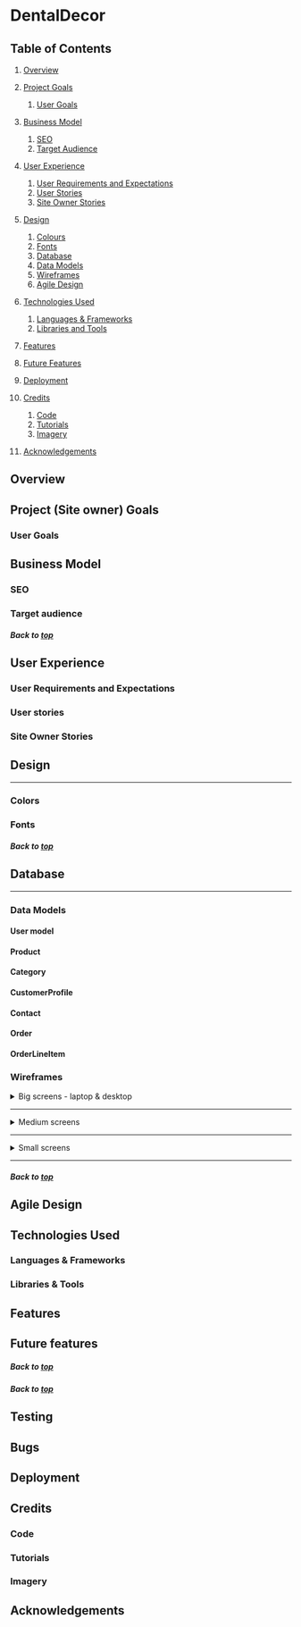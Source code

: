 # DentalDecor



## Table of Contents

1. [Overview](#overview)
2. [Project Goals](#project-goals)
    1. [User Goals](#user-goals)
3. [Business Model](#business-model)
    1. [SEO](#seo)
    2. [Target Audience](#target-audience)
4. [User Experience](#user-experience)
    1. [User Requirements and Expectations](#user-requirements-and-expectations)
    2. [User Stories](#user-stories)
    3. [Site Owner Stories](#site-owner-stories)
5. [Design](#design)
    1. [Colours](#colours)
    2. [Fonts](#fonts)
    3. [Database](#database)
    4. [Data Models](#data-models)
    5. [Wireframes](#wireframes)
    6. [Agile Design](#agile-design)
6. [Technologies Used](#technologies-used)
    1. [Languages & Frameworks](#languages--frameworks)
    2. [Libraries and Tools](#libraries--tools)
7. [Features](#features)
8. [Future Features](#future-features)

9. [Deployment](#deployment)

10. [Credits](#credits)
    1. [Code](#code)
    2. [Tutorials](#tutorials)
    3. [Imagery](#imagery)
11. [Acknowledgements](#acknowledgements)

## Overview

## Project (Site owner) Goals

### User Goals

## Business Model

### SEO

### Target audience

##### Back to [top](#table-of-contents)
## User Experience

### User Requirements and Expectations

### User stories


### Site Owner Stories


## Design
***
### Colors


### Fonts


##### Back to [top](#table-of-contents)

## Database
***

### Data Models

#### User model




####  Product



####  Category



####  CustomerProfile



#### Contact



#### Order



####  OrderLineItem


### Wireframes


<details><summary>Big screens - laptop & desktop</summary>

<details><summary>Home page</summary>
<img src="docs/wireframes/desktop/homepage-deskop.png" >
<img src="docs/wireframes/desktop/homepage-footer-desktop.png" >
</details>

<details><summary>Shop</summary>
<img src="docs/wireframes/desktop/shoppage-desktop.png">
</details>

<details><summary> details</summary>
<img src="docs/wireframes/desktop/">
</details>

<details><summary>Shopping cart</summary>
<img src="docs/wireframes/desktop/shoppingcartpage-desktop.png">
</details>

<details><summary>Profile</summary>
<img src="docs/wireframes/desktop/profilepage-desktop.png">
</details>

<details><summary>Contact us page</summary>
<img src="docs/wireframes/desktop/contactuspage-desktop.png">
</details>

<details><summary>Authentication pages</summary>
<img src="docs/wireframes/desktop/signuppage-desktop.png">
<img src="docs/wireframes/desktop/signinpage-desktop.png">
</details>

<details><summary>checkout pages</summary>
<img src="docs/wireframes/desktop/checkoutpage-desktop.png">
</details>

<details><summary>Wishlist</summary>
<img src="docs/wireframes/desktop/wishlistpage-desktop.png">
</details>

<details><summary>checkoutpage</summary>
<img src="docs/wireframes/tablet/checkoutpage-tablet.png">
</details>

</details>

***

<details><summary>Medium screens</summary>

<details><summary>Home page</summary>
<img src="docs/wireframes/tablet/homepage-tablet.png" >
<img src="docs/wireframes/tablet/homepage-footer-tablet.png" >
</details>

<details><summary>Shop</summary>
<img src="docs/wireframes/tablet/shoppage-tablet.png">
</details>

<details><summary> details</summary>
<img src="">
</details>

<details><summary>Shopping cart</summary>
<img src="docs/wireframes/tablet/shoppingcartpage-tablet.png">
</details>

<details><summary>Profile</summary>
<img src="docs/wireframes/tablet/profilepage-tablet.png">
</details>

<details><summary>Contact us page</summary>
<img src="docs/wireframes/tablet/contactuspage-tablet.png">
</details>

<details><summary>Authentication pages</summary>
<img src="docs/wireframes/tablet/signinpage-tablet.png">
<img src="docs/wireframes/tablet/signuppage-tablet.png">
</details>

<details><summary>Wishlist</summary>
<img src="docs/wireframes/tablet/wishlistpage-tablet.png">
</details>

<details><summary>checkoutpage</summary>
<img src="docs/wireframes/tablet/checkoutpage-tablet.png">
</details>


</details>

***

<details><summary>Small screens</summary>


<details><summary>Home page</summary>
<img src="docs/wireframes/mobile/homepage-mobile.png" >
<img src="docs/wireframes/mobile/homepage-footer-mobile.png" >
</details>

<details><summary>Shop</summary>
<img src="docs/wireframes/mobile/shoppage-mobile.png">
</details>

<details><summary> details</summary>
<img src="">
</details>

<details><summary>Shopping cart</summary>
<img src="docs/wireframes/mobile/shoppingcartpage-mobile.png">
</details>

<details><summary>Profile</summary>
<img src="docs/wireframes/mobile/profilepage-mobile.png">
</details>

<details><summary>Contact us page</summary>
<img src="docs/wireframes/mobile/contactuspage-mobile.png">
</details>

<details><summary>Authentication pages</summary>
<img src="docs/wireframes/mobile/signinpage-mobile.png">
<img src="docs/wireframes/mobile/signuppage-mobile.png">
</details>

<details><summary>Wishlist</summary>
<img src="docs/wireframes/mobile/wishlistpage-mobile.png">
</details>

<details><summary>checkoutpage</summary>
<img src="docs/wireframes/mobile/checkoutpage-mobile.png">
</details>


</details>

***


##### Back to [top](#table-of-contents)

## Agile Design

## Technologies Used

### Languages & Frameworks

### Libraries & Tools


## Features


## Future features


##### Back to [top](#table-of-contents)



##### Back to [top](#table-of-contents)
## Testing


## Bugs

## Deployment

## Credits


### Code



### Tutorials

### Imagery



## Acknowledgements


